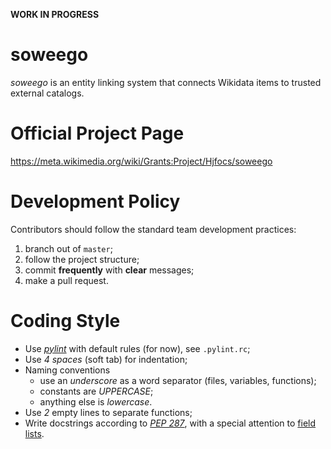 **WORK IN PROGRESS**

# soweego
_soweego_ is an entity linking system that connects Wikidata items to trusted external catalogs.

# Official Project Page
https://meta.wikimedia.org/wiki/Grants:Project/Hjfocs/soweego

# Development Policy
Contributors should follow the standard team development practices:
1. branch out of `master`;
2. follow the project structure;
3. commit **frequently** with **clear** messages;
4. make a pull request.

# Coding Style
- Use _[pylint](https://www.pylint.org/)_ with default rules (for now), see `.pylint.rc`;
- Use _4 spaces_ (soft tab) for indentation;
- Naming conventions
  - use an _underscore_ as a word separator (files, variables, functions);
  - constants are _UPPERCASE_;
  - anything else is _lowercase_.
- Use _2_ empty lines to separate functions;
- Write docstrings according to _[PEP 287](https://www.python.org/dev/peps/pep-0287/)_, with a special attention to [field lists](http://sphinx-doc.org/domains.html#info-field-lists).
